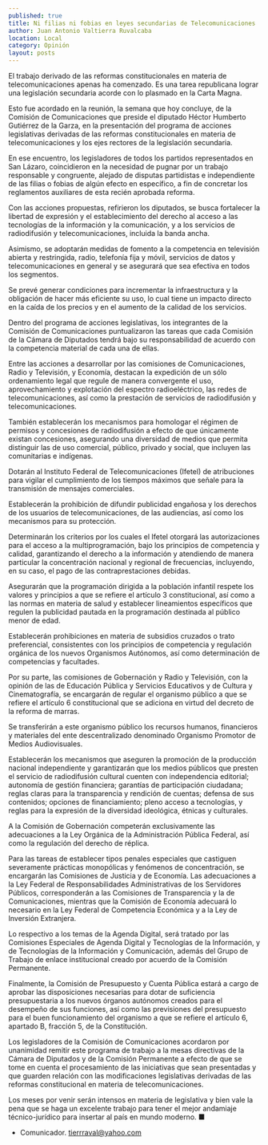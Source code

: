 ```yaml
---
published: true
title: Ni filias ni fobias en leyes secundarias de Telecomunicaciones
author: Juan Antonio Valtierra Ruvalcaba
location: Local
category: Opinión
layout: posts
---
```


El trabajo derivado de las reformas constitucionales en materia de telecomunicaciones apenas ha comenzado. Es una tarea republicana lograr una legislación secundaria acorde con lo plasmado en la Carta Magna.

Esto fue acordado en la reunión, la semana que hoy concluye, de la Comisión de Comunicaciones que preside el diputado Héctor Humberto Gutiérrez de la Garza, en la presentación del programa de acciones legislativas derivadas de las reformas constitucionales en materia de telecomunicaciones y los ejes rectores de la legislación secundaria.

En ese encuentro, los legisladores de todos los partidos representados en San Lázaro, coincidieron en la necesidad de pugnar por un trabajo responsable y congruente, alejado de disputas partidistas e independiente de las filias o fobias de algún efecto en específico, a fin de concretar los reglamentos auxiliares de esta recién aprobada reforma.

Con las acciones propuestas, refirieron los diputados, se busca fortalecer la libertad de expresión y el establecimiento del derecho al acceso a las tecnologías de la información y la comunicación, y a los servicios de radiodifusión y telecomunicaciones, incluida la banda ancha.

Asimismo, se adoptarán medidas de fomento a la competencia en televisión abierta y restringida, radio, telefonía fija y móvil, servicios de datos y telecomunicaciones en general y se asegurará que sea efectiva en todos los segmentos.

Se prevé generar condiciones para incrementar la infraestructura y la obligación de hacer más eficiente su uso, lo cual tiene un impacto directo en la caída de los precios y en el aumento de la calidad de los servicios.

Dentro del programa de acciones legislativas, los integrantes de la Comisión de Comunicaciones puntualizaron las tareas que cada Comisión de la Cámara de Diputados tendrá bajo su responsabilidad de acuerdo con la competencia material de cada una de ellas.

Entre las acciones a desarrollar por las comisiones de Comunicaciones, Radio y Televisión, y Economía, destacan la expedición de un sólo ordenamiento legal que regule de manera convergente el uso, aprovechamiento y explotación del espectro radioeléctrico, las redes de telecomunicaciones, así como la prestación de servicios de radiodifusión y telecomunicaciones.

También establecerán los mecanismos para homologar el régimen de permisos y concesiones de radiodifusión a efecto de que únicamente existan concesiones, asegurando una diversidad de medios que permita distinguir las de uso comercial, público, privado y social, que incluyen las comunitarias e indígenas.

Dotarán al Instituto Federal de Telecomunicaciones (Ifetel) de atribuciones para vigilar el cumplimiento de los tiempos máximos que señale para la transmisión de mensajes comerciales.

Establecerán la prohibición de difundir publicidad engañosa y los derechos de los usuarios de telecomunicaciones, de las audiencias, así como los mecanismos para su protección.

Determinarán los criterios por los cuales el Ifetel otorgará las autorizaciones para el acceso a la multiprogramación, bajo los principios de competencia y calidad, garantizando el derecho a la información y atendiendo de manera particular la concentración nacional y regional de frecuencias, incluyendo, en su caso, el pago de las contraprestaciones debidas.

Asegurarán que la programación dirigida a la población infantil respete los valores y principios a que se refiere el artículo 3 constitucional, así como a las normas en materia de salud y establecer lineamientos específicos que regulen la publicidad pautada en la programación destinada al público menor de edad.

Establecerán prohibiciones en materia de subsidios cruzados o trato preferencial, consistentes con los principios de competencia y regulación orgánica de los nuevos Organismos Autónomos, así como determinación de competencias y facultades.

Por su parte, las comisiones de Gobernación y Radio y Televisión, con la opinión de las de Educación Pública y Servicios Educativos y de Cultura y Cinematografía, se encargarán de regular el organismo público a que se refiere el artículo 6 constitucional que se adiciona en virtud del decreto de la reforma de marras. 

Se transferirán a este organismo público los recursos humanos, financieros y materiales del ente descentralizado denominado Organismo Promotor de Medios Audiovisuales.

Establecerán los mecanismos que aseguren la promoción de la producción nacional independiente y garantizarán que los medios públicos que presten el servicio de radiodifusión cultural cuenten con independencia editorial; autonomía de gestión financiera; garantías de participación ciudadana; reglas claras para la transparencia y rendición de cuentas; defensa de sus contenidos; opciones de financiamiento; pleno acceso a tecnologías, y reglas para la expresión de la diversidad ideológica, étnicas y culturales.

A la Comisión de Gobernación competerán exclusivamente las adecuaciones a la Ley Orgánica de la Administración Pública Federal, así como la regulación del derecho de réplica.

Para las tareas de establecer tipos penales especiales que castiguen severamente prácticas monopólicas y fenómenos de concentración, se encargarán las Comisiones de Justicia y de Economía. Las adecuaciones a la Ley Federal de Responsabilidades Administrativas de los Servidores Públicos, corresponderán a las Comisiones de Transparencia y la de Comunicaciones, mientras que la Comisión de Economía adecuará lo necesario en la Ley Federal de Competencia Económica y a la Ley de Inversión Extranjera.

Lo respectivo a los temas de la Agenda Digital, será tratado por las Comisiones Especiales de Agenda Digital y Tecnologías de la Información, y de Tecnologías de la Información y Comunicación, además del Grupo de Trabajo de enlace institucional creado por acuerdo de la Comisión Permanente.

Finalmente, la Comisión de Presupuesto y Cuenta Pública estará a cargo de aprobar las disposiciones necesarias para dotar de suficiencia presupuestaria a los nuevos órganos autónomos creados para el desempeño de sus funciones, así como las previsiones del presupuesto para el buen funcionamiento del organismo a que se refiere el artículo 6, apartado B, fracción 5, de la Constitución.

Los legisladores de la Comisión de Comunicaciones acordaron por unanimidad remitir este programa de trabajo a la mesas directivas de la Cámara de Diputados y de la
Comisión Permanente a efecto de que se tome en cuenta el procesamiento de las iniciativas que sean presentadas y que guarden relación con las modificaciones legislativas derivadas de las reformas constitucional en materia de telecomunicaciones.

Los meses por venir serán intensos en materia de legislativa y bien vale la pena que se haga un excelente trabajo para tener el mejor andamiaje técnico-jurídico para insertar al país en mundo moderno. ■

* Comunicador. tierrraval@yahoo.com
